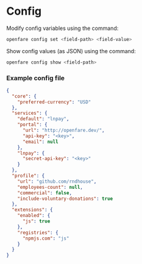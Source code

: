 # Config

Modify config variables using the command:

```bash
openfare config set <field-path> <field-value>
```

Show config values (as JSON) using the command:

```bash
openfare config show <field-path>
```

### Example config file

```json
{
  "core": {
    "preferred-currency": "USD"
  },
  "services": {
    "default": "lnpay",
    "portal": {
      "url": "http://openfare.dev/",
      "api-key": "<key>",
      "email": null
    },
    "lnpay": {
      "secret-api-key": "<key>"
    }
  },
  "profile": {
    "url": "github.com/rndhouse",
    "employees-count": null,
    "commercial": false,
    "include-voluntary-donations": true
  },
  "extensions": {
    "enabled": {
      "js": true
    },
    "registries": {
      "npmjs.com": "js"
    }
  }
}
```
